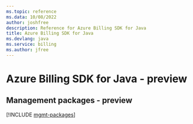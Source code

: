 ```yaml
---
ms.topic: reference
ms.data: 10/08/2022
author: joshfree
description: Reference for Azure Billing SDK for Java
title: Azure Billing SDK for Java
ms.devlang: java
ms.service: billing
ms.author: jfree
---
```

# Azure Billing SDK for Java - preview

## Management packages - preview
[!INCLUDE [mgmt-packages](billing-mgmt-index.md)]